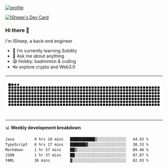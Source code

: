 [![profile](https://user-images.githubusercontent.com/54968314/208005045-e4b42f3b-833d-4242-bfcc-e764865553a2.svg)](https://www.calligrapher.ai/)

<a href="https://app.daily.dev/linziyang1106"><img src="https://api.daily.dev/devcards/v2/i4Spwx5Skx5FpTqWcwoit.png?r=kgx&type=wide" width="652" alt="ISheep's Dev Card"/></a>

### Hi there 🐏

I'm ISheep, a back-end engineer

- 🔭 I’m currently learning Solidity
- 💬 Ask me about anything
- 😄 Hobby: badminton & coding
- 👓 explore crypto and Web3.0

-------

![](https://raw.githubusercontent.com/ISheepp/ISheepp/output/github-contribution-grid-snake.svg)

-------

📊 **Weekly development breakdown**
<!--START_SECTION:waka-->

```txt
Java         9 hrs 18 mins   ███████████▒░░░░░░░░░░░░░   44.93 %
TypeScript   6 hrs 17 mins   ███████▓░░░░░░░░░░░░░░░░░   30.33 %
Markdown     1 hr 57 mins    ██▒░░░░░░░░░░░░░░░░░░░░░░   09.46 %
JSON         1 hr 37 mins    ██░░░░░░░░░░░░░░░░░░░░░░░   07.87 %
YAML         36 mins         ▓░░░░░░░░░░░░░░░░░░░░░░░░   02.93 %
```

<!--END_SECTION:waka-->
